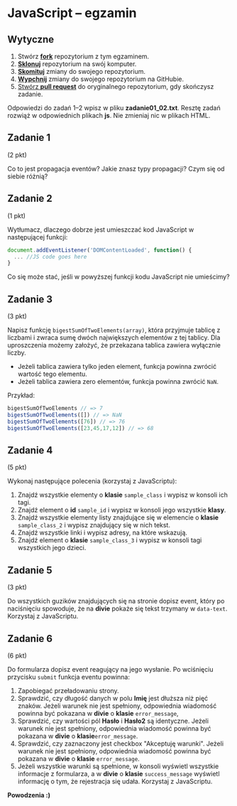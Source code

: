 # JavaScript &ndash; egzamin

## Wytyczne

1. Stwórz [**fork**][forking] repozytorium z tym egzaminem.
2. [**Sklonuj**][ref-clone] repozytorium na swój komputer.
3. [**Skomituj**][ref-commit] zmiany do swojego repozytorium.
4. [**Wypchnij**][ref-push]  zmiany do swojego repozytorium na GitHubie.
5. [Stwórz **pull request**][pull-request] do oryginalnego repozytorium, gdy skończysz zadanie.

Odpowiedzi do zadań 1&ndash;2 wpisz w pliku **zadanie01_02.txt**.
Resztę zadań rozwiąż w odpowiednich plikach **js**.
Nie zmieniaj nic w plikach HTML.

## Zadanie 1
(2 pkt)

Co to jest propagacja eventów? Jakie znasz typy propagacji? Czym się od siebie różnią?

## Zadanie 2
(1 pkt)

Wytłumacz, dlaczego dobrze jest umieszczać kod JavaScript w następującej funkcji:

  ```javascript
  document.addEventListener('DOMContentLoaded', function() {
    ... //JS code goes here
  }
  ```

Co się może stać, jeśli w powyższej funkcji kodu JavaScript nie umieścimy?

## Zadanie 3
(3 pkt)

Napisz funkcję ```bigestSumOfTwoElements(array)```, która przyjmuje tablicę z liczbami i zwraca sumę dwóch największych elementów z tej tablicy.
Dla uproszczenia możemy założyć, że przekazana tablica zawiera wyłącznie liczby.

* Jeżeli tablica zawiera tylko jeden element, funkcja powinna zwrócić wartość tego elementu.
* Jeżeli tablica zawiera zero elementów, funkcja powinna zwrócić ```NaN```.

Przykład:
```javascript
bigestSumOfTwoElements // => 7
bigestSumOfTwoElements([]) // => NaN
bigestSumOfTwoElements([76]) // => 76
bigestSumOfTwoElements([23,45,17,12]) // => 68
  ```

## Zadanie 4
(5 pkt)

Wykonaj następujące polecenia (korzystaj z JavaScriptu):

1. Znajdź wszystkie elementy o **klasie** ```sample_class``` i wypisz w konsoli ich tagi.
2. Znajdź element o **id** ```sample_id``` i wypisz w konsoli jego wszystkie **klasy**.
3. Znajdź wszystkie elementy listy znajdujące się w elemencie o **klasie** ```sample_class_2``` i wypisz znajdujący się w nich tekst.
4. Znajdź wszystkie linki i wypisz adresy, na które wskazują.
5. Znajdź element o **klasie** ```sample_class_3``` i wypisz w konsoli tagi wszystkich jego dzieci.

## Zadanie 5
(3 pkt)

Do wszystkich guzików znajdujących się na stronie dopisz event, który po naciśnięciu spowoduje, że na **divie** pokaże się tekst trzymany w `data-text`. Korzystaj z JavaScriptu.

## Zadanie 6
(6 pkt)

Do formularza dopisz event reagujący na jego wysłanie. Po wciśnięciu przycisku ```submit``` funkcja eventu powinna:

1. Zapobiegać przeładowaniu strony.
2. Sprawdzić, czy długość danych w polu **Imię** jest dłuższa niż pięć znaków. Jeżeli warunek nie jest spełniony, odpowiednia wiadomość powinna być pokazana w **divie** o **klasie** ```error_message```,
3. Sprawdzić, czy wartości pól **Hasło** i **Hasło2** są identyczne. Jeżeli warunek nie jest spełniony, odpowiednia wiadomość powinna być pokazana w **divie** o **klasie**```error_message```.
4. Sprawdzić, czy zaznaczony jest checkbox "Akceptuję warunki". Jeżeli warunek nie jest spełniony, odpowiednia wiadomość powinna być pokazana w **divie** o **klasie** ```error_message```.
5. Jeżeli wszystkie warunki są spełnione, w konsoli wyświetl wszystkie informacje z formularza, a w **divie** o **klasie** ```success_message``` wyświetl informację o tym, że rejestracja się udała.
Korzystaj z JavaScriptu.

**Powodzenia :)**


<!-- Links -->
[forking]: https://guides.github.com/activities/forking/
[ref-clone]: http://gitref.org/creating/#clone
[ref-commit]: http://gitref.org/basic/#commit
[ref-push]: http://gitref.org/remotes/#push
[pull-request]: https://help.github.com/articles/creating-a-pull-request
